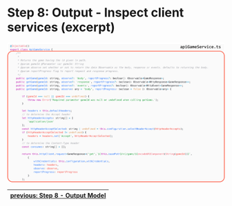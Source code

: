 # Step 8: Output - Inspect client services (excerpt)

![step-8-2](./info-material/Apodini-OAS-Instructions/step-8-2.png)

| <a href="./step-8-2.md">previous: Step 8 - Output Model</a>|
|--|